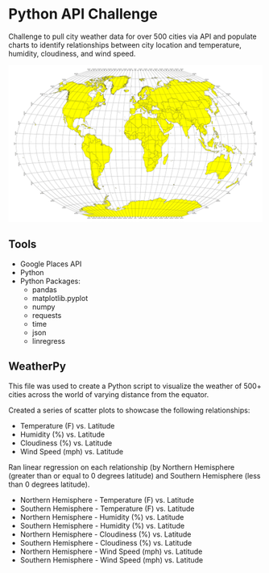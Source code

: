 # Python API Challenge

Challenge to pull city weather data for over 500 cities via API and populate charts to identify relationships between city location and temperature, humidity, cloudiness, and wind speed. 

![Equator](Images/equatorsign.png)

## Tools 
* Google Places API
* Python
* Python Packages:
    * pandas
    * matplotlib.pyplot
    * numpy
    * requests
    * time
    * json
    * linregress


## WeatherPy

This file was used to create a Python script to visualize the weather of 500+ cities across the world of varying distance from the equator. 

Created a series of scatter plots to showcase the following relationships:

* Temperature (F) vs. Latitude
* Humidity (%) vs. Latitude
* Cloudiness (%) vs. Latitude
* Wind Speed (mph) vs. Latitude

Ran linear regression on each relationship (by Northern Hemisphere (greater than or equal to 0 degrees latitude) and Southern Hemisphere (less than 0 degrees latitude).

* Northern Hemisphere - Temperature (F) vs. Latitude
* Southern Hemisphere - Temperature (F) vs. Latitude
* Northern Hemisphere - Humidity (%) vs. Latitude
* Southern Hemisphere - Humidity (%) vs. Latitude
* Northern Hemisphere - Cloudiness (%) vs. Latitude
* Southern Hemisphere - Cloudiness (%) vs. Latitude
* Northern Hemisphere - Wind Speed (mph) vs. Latitude
* Southern Hemisphere - Wind Speed (mph) vs. Latitude
